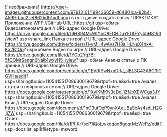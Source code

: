 ![ изображение] 
(https://user-images.githubusercontent.com/97913101/199436659-d64801ca-82b4-4599-bbc2-ef8625d01bdf.png) в гугл диске создать папку "ПРАКТИКА"
 Приложение WPF //GitHub URL: https://git usp=обмен 
Видеоавтонометация // URL-адрес Google Drive: https://drive.google.com/file/d/16HS94McWtYbO8FCHDqYEDfFYybhHS1R3/view? usp=share_link 
Папка с игрой // URL-адрес Google Drive: https://drive.google.com/drive/folders/11-yMH4wAVs7H8alHLNeX4hxA-Kx2B1Op? usp=обмен 
Видео по игре // URL-адрес Google Drive: https://drive.google.com/file/d/1YCb2Yg7B-5fQQMrSangn6Nalb1wxyH5_/view? usp=обмен 
Анализ статьи о ПК зрение // URL-адрес Google Drive: https://docs.google.com/presentation/d/1EV0tPwNxnDrlJ_slBL3G43A6G3lCGVHa/edit? usp=sharing&ouid=110541551708630019679&rtpof=true&sd=true 
Анализ статьи о нейронных сетях // URL-адрес Google Drive: https://docs.google.com/presentation/d/1XyIKMKN3cDd_1ZfJpXEWCgs3JY usp=sharing&ouid=110541551708630019679&rtpof=true&sd=true 
Анализ Книг // URL-адрес Google Drive: https://docs.google.com/document/d/1nO3ufOzP9ynXAeUBaSoAs4sdLH2G1j7W usp=sharing&ouid=110541551708630019679&rtpof=true&sd=true
Отчет: https://docs.google.com/file/d/1PfjKr7scP1iQoi_wkqqod8gqqrMzWcPz/edit? usp=docslist_api&filetype=msword
